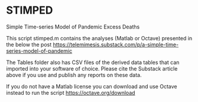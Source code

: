 # STIMPED
Simple Time-series Model of Pandemic Excess Deaths

This script stimped.m contains the analyses (Matlab or Octave) presented in the below the post
https://telemimesis.substack.com/p/a-simple-time-series-model-of-pandemic

The Tables folder also has CSV files of the derived data tables that can imported into your software of choice. 
Please cite the Substack article above if you use and publish any reports on these data. 

If you do not have a Matlab license you can download and use Octave instead to run the script
https://octave.org/download
